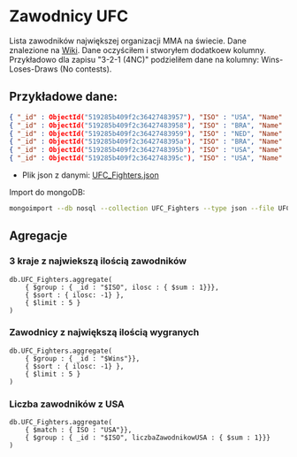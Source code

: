 Zawodnicy UFC
====================

Lista zawodników największej organizacji MMA na świecie. Dane znalezione na [Wiki](http://wikipedia.org). Dane oczyściłem i stworyłem dodatkoew kolumny. Przykładowo dla zapisu "3-2-1 (4NC)" podzieliłem dane na kolumny: Wins-Loses-Draws (No contests).

## Przykładowe dane:
```json
{ "_id" : ObjectId("519285b409f2c36427483957"), "ISO" : "USA", "Name" : "Frank Mir", "Nickname" : null, "Wins" : 14, "Loses" : 7, "Draws" : null, "No contests" : null }
{ "_id" : ObjectId("519285b409f2c36427483958"), "ISO" : "BRA", "Name" : "Gabriel Gonzaga", "Nickname" : "Napão", "Wins" : 9, "Loses" : 6, "Draws" : null, "No contests" : null }
{ "_id" : ObjectId("519285b409f2c36427483959"), "ISO" : "NED", "Name" : "Stefan Struve", "Nickname" : "Skyscraper", "Wins" : 9, "Loses" : 4, "Draws" : null, "No contests" : null }
{ "_id" : ObjectId("519285b409f2c3642748395a"), "ISO" : "BRA", "Name" : "Junior dos Santos", "Nickname" : "Cigano", "Wins" : 9, "Loses" : 1, "Draws" : null, "No contests" : null }
{ "_id" : ObjectId("519285b409f2c3642748395b"), "ISO" : "USA", "Name" : "Cain Velasquez", "Nickname" : null, "Wins" : 9, "Loses" : 1, "Draws" : null, "No contests" : null }
{ "_id" : ObjectId("519285b409f2c3642748395c"), "ISO" : "USA", "Name" : "Pat Barry", "Nickname" : "HD", "Wins" : 5, "Loses" : 5, "Draws" : null, "No contests" : null }
```
* Plik json z danymi: [UFC_Fighters.json](/data/json/UFC_Fighters.json)

Import do mongoDB:

```bash
mongoimport --db nosql --collection UFC_Fighters --type json --file UFC_Fighters.json --jsonArray
```

## Agregacje

### 3 kraje z najwiekszą ilością zawodników
```
db.UFC_Fighters.aggregate( 
	{ $group : { _id : "$ISO", ilosc : { $sum : 1}}},
	{ $sort : { ilosc: -1} },
	{ $limit : 5 }
)
```
### Zawodnicy z największą ilością wygranych
```
db.UFC_Fighters.aggregate(
	{ $group : { _id : "$Wins"}},
	{ $sort : { ilosc: -1} },
	{ $limit : 5 }
)
```
### Liczba zawodników z USA
```
db.UFC_Fighters.aggregate( 
	{ $match : { ISO : "USA"}},
	{ $group : { _id : "$ISO", liczbaZawodnikowUSA : { $sum : 1}}}
)
```

